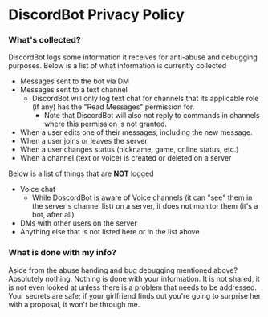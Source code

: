 # DiscordBot Privacy Policy

### What's collected?
DiscordBot logs some information it receives for anti-abuse and debugging purposes. Below is a list of what information is currently collected

* Messages sent to the bot via DM
* Messages sent to a text channel
  * DiscordBot will only log text chat for channels that its applicable role (if any) has the "Read Messages" permission for.
    * Note that DiscordBot will also not reply to commands in channels where this permission is not granted.
* When a user edits one of their messages, including the new message.
* When a user joins or leaves the server
* When a user changes status (nickname, game, online status, etc.)
* When a channel (text or voice) is created or deleted on a server

Below is a list of things that are **NOT** logged

* Voice chat
  * While DoscordBot is aware of Voice channels (it can "see" them in the server's channel list) on a server, it does not monitor them (it's a bot, after all)
* DMs with other users on the server
* Anything else that is not listed here or in the list above

### What is done with my info?
Aside from the abuse handing and bug debugging mentioned above? Absolutely nothing. Nothing is done with your information. It is not shared, it is not even looked at unless there is a problem that needs to be addressed. Your secrets are safe; if your girlfriend finds out you're going to surprise her with a proposal, it won't be through me.